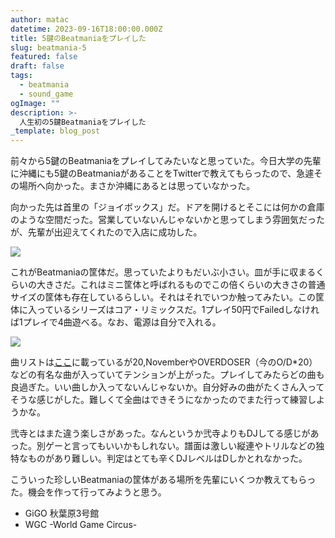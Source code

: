 ```yaml
---
author: matac
datetime: 2023-09-16T18:00:00.000Z
title: 5鍵のBeatmaniaをプレイした
slug: beatmania-5
featured: false
draft: false
tags:
  - beatmania
  - sound_game
ogImage: ""
description: >-
  人生初の5鍵Beatmaniaをプレイした
_template: blog_post
---
```


前々から5鍵のBeatmaniaをプレイしてみたいなと思っていた。今日大学の先輩に沖縄にも5鍵のBeatmaniaがあることをTwitterで教えてもらったので、急遽その場所へ向かった。まさか沖縄にあるとは思っていなかった。

向かった先は首里の「ジョイボックス」だ。ドアを開けるとそこには何かの倉庫のような空間だった。営業していないんじゃないかと思ってしまう雰囲気だったが、先輩が出迎えてくれたので入店に成功した。

![](/img/IMG_7205.jpeg)

これがBeatmaniaの筐体だ。思っていたよりもだいぶ小さい。皿が手に収まるくらいの大きさだ。これはミニ筐体と呼ばれるものでこの倍くらいの大きさの普通サイズの筐体も存在しているらしい。それはそれでいつか触ってみたい。この筐体に入っているシリーズはコア・リミックスだ。1プレイ50円でFailedしなければ1プレイで4曲遊べる。なお、電源は自分で入れる。

![](/img/IMG_7212.jpeg)

曲リストは[ここ](http://www2u.biglobe.ne.jp/~hiro-p/list/besqubmcore.htm)に載っているが20,NovemberやOVERDOSER（今のO/D*20）などの有名な曲が入っていてテンションが上がった。プレイしてみたらどの曲も良過ぎた。いい曲しか入ってないんじゃないか。自分好みの曲がたくさん入ってそうな感じがした。難しくて全曲はできそうになかったのでまた行って練習しようかな。

弐寺とはまた違う楽しさがあった。なんというか弐寺よりもDJしてる感じがあった。別ゲーと言ってもいいかもしれない。譜面は激しい縦連やトリルなどの独特なものがあり難しい。判定はとても辛くDJレベルはDしかとれなかった。

こういった珍しいBeatmaniaの筐体がある場所を先輩にいくつか教えてもらった。機会を作って行ってみようと思う。

- GiGO 秋葉原3号館
- WGC -World Game Circus-
